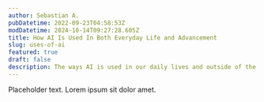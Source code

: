 ```yaml
---
author: Sebastian A.
pubDatetime: 2022-09-23T04:58:53Z
modDatetime: 2024-10-14T09:27:28.605Z
title: How AI Is Used In Both Everyday Life and Advancement
slug: uses-of-ai
featured: true
draft: false
description: The ways AI is used in our daily lives and outside of the norm.
---
```


Placeholder text. Lorem ipsum sit dolor amet.